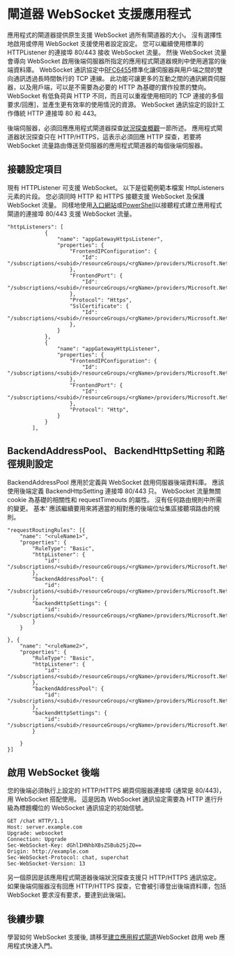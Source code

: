 <properties
   pageTitle="閘道器 WebSocket 支援應用程式 |Microsoft Azure"
   description="本頁面提供應用程式閘道器 WebSocket 支援的概觀。"
   documentationCenter="na"
   services="application-gateway"
   authors="amsriva"
   manager="rossort"
   editor="amsriva"/>
<tags
   ms.service="application-gateway"
   ms.devlang="na"
   ms.topic="article"
   ms.tgt_pltfrm="na"
   ms.workload="infrastructure-services"
   ms.date="09/16/2016"
   ms.author="amsriva"/>

# <a name="application-gateway-websocket-support"></a>閘道器 WebSocket 支援應用程式

應用程式的閘道器提供原生支援 WebSocket 過所有閘道器的大小。 沒有選擇性地啟用或停用 WebSocket 支援使用者設定設定。 您可以繼續使用標準的 HTTPListener 的連接埠 80/443 接收 WebSocket 流量。 然後 WebSocket 流量會導向 WebSocket 啟用後端伺服器所指定的應用程式閘道器規則中使用適當的後端資料庫。 WebSocket 通訊協定中[RFC6455](https://tools.ietf.org/html/rfc6455)標準化讓伺服器與用戶端之間的雙向通訊透過長時間執行的 TCP 連線。 此功能可讓更多的互動之間的通訊網頁伺服器，以及用戶端，可以是不需要為必要的 HTTP 為基礎的實作投票的雙向。  WebSocket 有低負荷與 HTTP 不同，而且可以重複使用相同的 TCP 連接的多個要求/回應]，並產生更有效率的使用情況的資源。 WebSocket 通訊協定的設計工作傳統 HTTP 連接埠 80 和 443。

後端伺服器，必須回應應用程式閘道器探查[狀況探查概觀](application-gateway-probe-overview.md)一節所述。 應用程式閘道器狀況探查只在 HTTP/HTTPS，這表示必須回應 HTTP 探查，若要將 WebSocket 流量路由傳送至伺服器的應用程式閘道器的每個後端伺服器。

## <a name="listener-configuration-element"></a>接聽設定項目

現有 HTTPListener 可支援 WebSocket。 以下是從範例範本檔案 HttpListeners 元素的片段。 您必須同時 HTTP 和 HTTPS 接聽支援 WebSocket 及保護 WebSocket 流量。 同樣地使用[入口網站](application-gateway-create-gateway-portal.md)或[PowerShell](application-gateway-create-gateway-arm.md)以接聽程式建立應用程式閘道的連接埠 80/443 支援 WebSocket 流量。


    "httpListeners": [
                {
                    "name": "appGatewayHttpsListener",
                    "properties": {
                        "FrontendIPConfiguration": {
                            "Id": "/subscriptions/<subid>/resourceGroups/<rgName>/providers/Microsoft.Network/applicationGateways/applicationGateway1/frontendIPConfigurations/DefaultFrontendPublicIP"
                        },
                        "FrontendPort": {
                            "Id": "/subscriptions/<subid>/resourceGroups/<rgName>/providers/Microsoft.Network/applicationGateways/applicationGateway1/frontendPorts/appGatewayFrontendPort443'"
                        },
                        "Protocol": "Https",
                        "SslCertificate": {
                            "Id": "/subscriptions/<subid>/resourceGroups/<rgName>/providers/Microsoft.Network/applicationGateways/applicationGateway1/sslCertificates/appGatewaySslCert1'"
                        },
                    }
                },
                {
                    "name": "appGatewayHttpListener",
                    "properties": {
                        "FrontendIPConfiguration": {
                            "Id": "/subscriptions/<subid>/resourceGroups/<rgName>/providers/Microsoft.Network/applicationGateways/applicationGateway1/frontendIPConfigurations/appGatewayFrontendIP'"
                        },
                        "FrontendPort": {
                            "Id": "/subscriptions/<subid>/resourceGroups/<rgName>/providers/Microsoft.Network/applicationGateways/applicationGateway1/frontendPorts/appGatewayFrontendPort80'"
                        },
                        "Protocol": "Http",
                    }
                }
            ],

## <a name="backendaddresspool-backendhttpsetting-and-routing-rule-configuration"></a>BackendAddressPool、 BackendHttpSetting 和路徑規則設定

BackendAddressPool 應用於定義與 WebSocket 啟用伺服器後端資料庫。 應該使用後端定義 BackendHttpSetting 連接埠 80/443 只。 WebSocket 流量無關 cookie 為基礎的相關性和 requestTimeouts 的屬性。 沒有任何路由規則中所需的變更。 基本' 應該繼續要用來將適當的相對應的後端位址集區接聽項路由的規則。 

    "requestRoutingRules": [{
        "name": "<ruleName1>",
        "properties": {
            "RuleType": "Basic",
            "httpListener": {
                "id": "/subscriptions/<subid>/resourceGroups/<rgName>/providers/Microsoft.Network/applicationGateways/applicationGateway1/httpListeners/appGatewayHttpsListener')]"
            },
            "backendAddressPool": {
                "id": "/subscriptions/<subid>/resourceGroups/<rgName>/providers/Microsoft.Network/applicationGateways/applicationGateway1/backendAddressPools/ContosoServerPool')]"
            },
            "backendHttpSettings": {
                "id": "/subscriptions/<subid>/resourceGroups/<rgName>/providers/Microsoft.Network/applicationGateways/applicationGateway1/backendHttpSettingsCollection/appGatewayBackendHttpSettings')]"
            }
        }

    }, {
        "name": "<ruleName2>",
        "properties": {
            "RuleType": "Basic",
            "httpListener": {
                "id": "/subscriptions/<subid>/resourceGroups/<rgName>/providers/Microsoft.Network/applicationGateways/applicationGateway1/httpListeners/appGatewayHttpListener')]"
            },
            "backendAddressPool": {
                "id": "/subscriptions/<subid>/resourceGroups/<rgName>/providers/Microsoft.Network/applicationGateways/applicationGateway1/backendAddressPools/ContosoServerPool')]"
            },
            "backendHttpSettings": {
                "id": "/subscriptions/<subid>/resourceGroups/<rgName>/providers/Microsoft.Network/applicationGateways/applicationGateway1/backendHttpSettingsCollection/appGatewayBackendHttpSettings')]"
            }

        }
    }]

## <a name="websocket-enabled-backend"></a>啟用 WebSocket 後端

您的後端必須執行上設定的 HTTP/HTTPS 網頁伺服器連接埠 (通常是 80/443)，用 WebSocket 搭配使用。 這是因為 WebSocket 通訊協定需要為 HTTP 進行升級為標題欄位的 WebSocket 通訊協定的初始信號。

    GET /chat HTTP/1.1
    Host: server.example.com
    Upgrade: websocket
    Connection: Upgrade
    Sec-WebSocket-Key: dGhlIHNhbXBsZSBub25jZQ==
    Origin: http://example.com
    Sec-WebSocket-Protocol: chat, superchat
    Sec-WebSocket-Version: 13

另一個原因是該應用程式閘道器後端狀況探查支援只 HTTP/HTTPS 通訊協定。 如果後端伺服器沒有回應 HTTP/HTTPS 探查，它會被引導登出後端資料庫，包括 WebSocket 要求沒有要求，要達到此後端]。

## <a name="next-steps"></a>後續步驟

學習如何 WebSocket 支援後, 請移至[建立應用程式閘道](application-gateway-create-gateway.md)WebSocket 啟用 web 應用程式快速入門。
